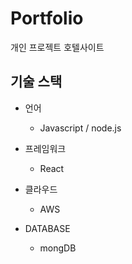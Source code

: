 # Portfolio	

개인 프로젝트 호텔사이트
## 기술 스택
- 언어
  - Javascript / node.js
  
 - 프레임워크 
   - React
 
- 클라우드
   - AWS
   
- DATABASE 
  - mongDB
